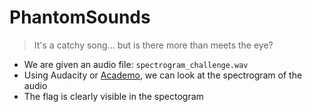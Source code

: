 # PhantomSounds

> It's a catchy song... but is there more than meets the eye?

- We are given an audio file: `spectrogram_challenge.wav`
- Using Audacity or [Academo](https://academo.org/demos/spectrum-analyzer/), we can look at the spectrogram of the audio
- The flag is clearly visible in the spectogram
